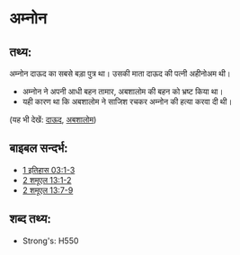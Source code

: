 # अम्नोन #

## तथ्य: ##

अम्नोन दाऊद का सबसे बड़ा पुत्र था। उसकी माता दाऊद की पत्नी अहीनोअम थी।

* अम्नोन ने अपनी आधी बहन तामार, अबशालोम की बहन को भ्रष्ट किया था।
* यही कारण था कि अबशालोम ने साजिश रचकर अम्नोन की हत्या करवा दी थी।

(यह भी देखें: [दाऊद](../names/david.md), [अबशालोम](../names/absalom.md))

## बाइबल सन्दर्भ: ##

* [1 इतिहास 03:1-3](rc://hi/tn/help/1ch/03/01)
* [2 शमूएल 13:1-2](rc://hi/tn/help/2sa/13/01)
* [2 शमूएल 13:7-9](rc://hi/tn/help/2sa/13/07)

## शब्द तथ्य: ##

* Strong's: H550
